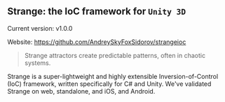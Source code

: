 ## Strange: the IoC framework for `Unity 3D`

Current version: v1.0.0

Website: https://github.com/AndreySkyFoxSidorov/strangeioc

> Strange attractors create predictable patterns, often in chaotic systems.

Strange is a super-lightweight and highly extensible Inversion-of-Control (IoC) framework, written specifically for C# and Unity. We've validated Strange on web, standalone, and iOS, and Android.
